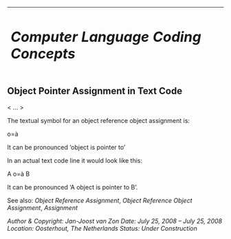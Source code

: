 ﻿|<h1>***Computer Language Coding Concepts***</h1>|
| :- |
## **Object Pointer Assignment in Text Code**
< … >

The textual symbol for an object reference object assignment is:

o=à

It can be pronounced ‘object is pointer to’

In an actual text code line it would look like this:

A  o=à  B

It can be pronounced ‘A object is pointer to B’.

See also: *Object Reference Assignment*, *Object Reference Object Assignment*, *Assignment*


*Author & Copyright: Jan-Joost van Zon        Date: July 25, 2008 – July 25, 2008        Location: Oosterhout, The Netherlands        Status: Under Construction*

